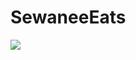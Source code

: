 # SewaneeEats

<img src="https://github.com/EvansDaniel/SewaneeEats/blob/master/public/images/repo/sewaneeeats.png">
